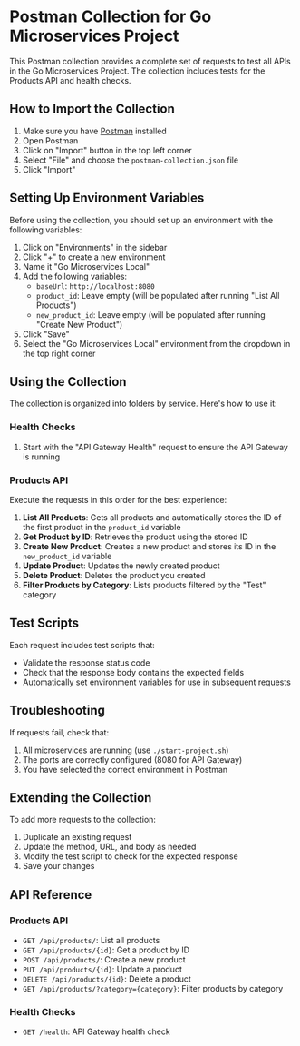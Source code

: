 # Postman Collection for Go Microservices Project

This Postman collection provides a complete set of requests to test all APIs in the Go Microservices Project. The collection includes tests for the Products API and health checks.

## How to Import the Collection

1. Make sure you have [Postman](https://www.postman.com/downloads/) installed
2. Open Postman
3. Click on "Import" button in the top left corner
4. Select "File" and choose the `postman-collection.json` file
5. Click "Import"

## Setting Up Environment Variables

Before using the collection, you should set up an environment with the following variables:

1. Click on "Environments" in the sidebar
2. Click "+" to create a new environment
3. Name it "Go Microservices Local"
4. Add the following variables:
   - `baseUrl`: `http://localhost:8080`
   - `product_id`: Leave empty (will be populated after running "List All Products")
   - `new_product_id`: Leave empty (will be populated after running "Create New Product")
5. Click "Save"
6. Select the "Go Microservices Local" environment from the dropdown in the top right corner

## Using the Collection

The collection is organized into folders by service. Here's how to use it:

### Health Checks

1. Start with the "API Gateway Health" request to ensure the API Gateway is running

### Products API

Execute the requests in this order for the best experience:

1. **List All Products**: Gets all products and automatically stores the ID of the first product in the `product_id` variable
2. **Get Product by ID**: Retrieves the product using the stored ID
3. **Create New Product**: Creates a new product and stores its ID in the `new_product_id` variable
4. **Update Product**: Updates the newly created product
5. **Delete Product**: Deletes the product you created
6. **Filter Products by Category**: Lists products filtered by the "Test" category

## Test Scripts

Each request includes test scripts that:
- Validate the response status code
- Check that the response body contains the expected fields
- Automatically set environment variables for use in subsequent requests

## Troubleshooting

If requests fail, check that:
1. All microservices are running (use `./start-project.sh`)
2. The ports are correctly configured (8080 for API Gateway)
3. You have selected the correct environment in Postman

## Extending the Collection

To add more requests to the collection:
1. Duplicate an existing request
2. Update the method, URL, and body as needed
3. Modify the test script to check for the expected response
4. Save your changes

## API Reference

### Products API

- `GET /api/products/`: List all products
- `GET /api/products/{id}`: Get a product by ID
- `POST /api/products/`: Create a new product
- `PUT /api/products/{id}`: Update a product
- `DELETE /api/products/{id}`: Delete a product
- `GET /api/products/?category={category}`: Filter products by category

### Health Checks

- `GET /health`: API Gateway health check 